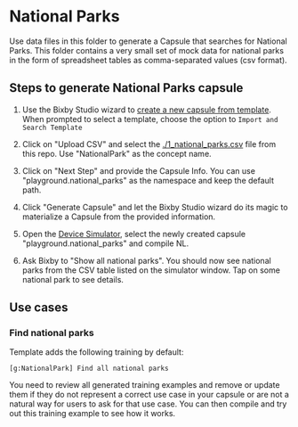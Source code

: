 # National Parks
Use data files in this folder to generate a Capsule that
searches for National Parks. This folder contains a very small set of mock data for national parks in the form of spreadsheet tables as comma-separated values (csv format). 

## Steps to generate National Parks capsule
1. Use the Bixby Studio wizard to [create a new capsule from template](https://bixbydevelopers.com/dev/docs/sample-capsules/templates).
When prompted to select a template, choose the option to `Import and Search Template`

2. Click on "Upload CSV" and select the
[./1_national_parks.csv](./1_national_parks.csv) file from this repo. Use "NationalPark" as the
concept name.

3. Click on "Next Step" and provide the Capsule Info. You can use
"playground.national_parks" as the namespace and keep the default path.

4. Click "Generate Capsule" and let the Bixby Studio wizard do its magic to
materialize a Capsule from the provided information.

5. Open the [Device
Simulator](https://bixbydevelopers.com/dev/docs/dev-guide/developers/ide.simulator),
select the newly created capsule "playground.national_parks" and compile NL.

6. Ask Bixby to "Show all national parks". You should now see national parks from the CSV
table listed on the simulator window. Tap on some national park to see details. 

## Use cases

### Find national parks
Template adds the following training by default:

```
[g:NationalPark] Find all national parks
```

You need to review all generated training examples and remove or update them if they do not represent a correct use case in your capsule or are not a natural way for users to ask for that use case.
You can then compile and try out this training example to see how it works.

